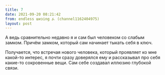 ```yaml
---
title: 7
date: 2021-09-20 08:21:42
from: endless шизing ⍼ (channel1162404975)
layout: post
---
```


А ведь сравнительно недавно я и сам был человеком со слабым замком. Причём замком, который сам начинает тыкать себя в ключ.

Получается, что встречая нового человека, который проявляет ко мне какой-то интерес, я почти сразу доверялся ему и рассказывал про себя какие-то сокровенные вещи. Сам себе создавал иллюзию глубокой связи.

